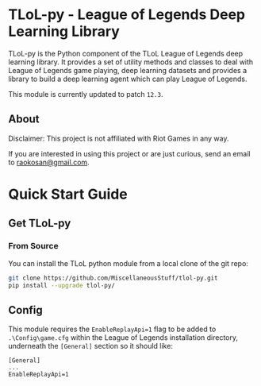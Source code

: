 # TLoL-py - League of Legends Deep Learning Library

TLoL-py is the Python component of the TLoL League of Legends deep learning library.
It provides a set of utility methods and classes to deal with League of Legends
game playing, deep learning datasets and provides a library to build a deep learning
agent which can play League of Legends.

This module is currently updated to patch `12.3`.

## About

Disclaimer: This project is not affiliated with Riot Games in any way.

If you are interested in using this project or are just curious, send an email to
[raokosan@gmail.com](mailto:raokosan@gmail.com).

# Quick Start Guide

## Get TLoL-py

### From Source

You can install the TLoL python module from a local clone of the git repo:

```bash
git clone https://github.com/MiscellaneousStuff/tlol-py.git
pip install --upgrade tlol-py/
```

## Config

This module requires the `EnableReplayApi=1` flag to be added to `.\Config\game.cfg`
within the League of Legends installation directory, underneath the `[General]`
section so it should like:

```config
[General]
...
EnableReplayApi=1
```